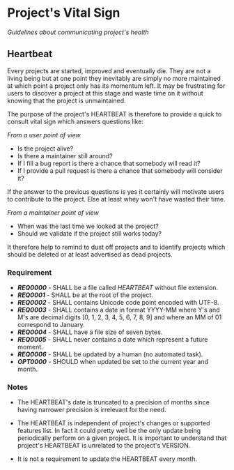 # Project's Vital Sign
*Guidelines about communicating project's health*

## Heartbeat

Every projects are started, improved and eventually die.  They are not a living being but at one point they inevitably are simply no more maintained at which point a project only has its momentum left.  It may be frustrating for users to discover a project at this stage and waste time on it without knowing that the project is unmaintained.

The purpose of the project's HEARTBEAT is therefore to provide a quick to consult vital sign which answers questions like:

*From a user point of view*
* Is the project alive?
* Is there a maintainer still around?
 * If I fill a bug report is there a chance that somebody will read it?
 * If I provide a pull request is there a chance that somebody will consider it?

If the answer to the previous questions is yes it certainly will motivate users to contribute to the project.  Else at least whey won't have wasted their time.

*From a maintainer point of view*
* When was the last time we looked at the project?
* Should we validate if the project still works today?

It therefore help to remind to dust off projects and to identify projects which should be deleted or at least advertised as dead projects.

### Requirement
 + ***REQ0000*** - SHALL be a file called *HEARTBEAT* without file extension.
 + ***REQ0001*** - SHALL be at the root of the project.
 + ***REQ0002*** - SHALL contains Unicode code point encoded with UTF-8.
 + ***REQ0003*** - SHALL contains a date in format YYYY-MM where Y's and M's are decimal digits [0, 1, 2, 3, 4, 5, 6, 7, 8, 9] and where an MM of 01 correspond to January.
 + ***REQ0004*** - SHALL have a file size of seven bytes.
 + ***REQ0005*** - SHALL never contains a date which represent a future moment.
 + ***REQ0006*** - SHALL be updated by a human (no automated task).
 + ***OPT0000*** - SHOULD when updated be set to the current year and month.

### Notes
 + The HEARTBEAT's date is truncated to a precision of months since having narrower precision is irrelevant for the need.

 + The HEARTBEAT is independent of project's changes or supported features list.  In fact it could pretty well be the only update being periodically perform on a given project.  It is important to understand that project's HEARTBEAT is unrelated to the project's VERSION.

 + It is not a requirement to update the HEARTBEAT every month.
